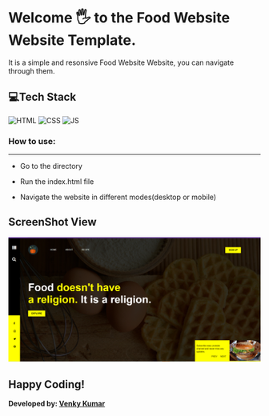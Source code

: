 # Welcome 🖐 to the Food Website Website Template.
It is a simple and resonsive Food Website Website, you can navigate through them.

## 💻Tech Stack

![HTML](https://img.shields.io/badge/html5%20-%23E34F26.svg?&style=for-the-badge&logo=html5&logoColor=white)
![CSS](https://img.shields.io/badge/css3%20-%231572B6.svg?&style=for-the-badge&logo=css3&logoColor=white)
![JS](https://img.shields.io/badge/javascript%20-%23323330.svg?&style=for-the-badge&logo=javascript&logoColor=%23F7DF1E)


### How to use:

---
- Go to the directory

- Run the index.html file

- Navigate the website in different modes(desktop or mobile)

## ScreenShot View
![Default View](images/main.png)

## Happy Coding!

<strong>Developed by: <a href="https://github.com/BoddepallyVenkatesh06">Venky Kumar</a>